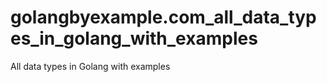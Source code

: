 # golangbyexample.com_all_data_types_in_golang_with_examples
All data types in Golang with examples
